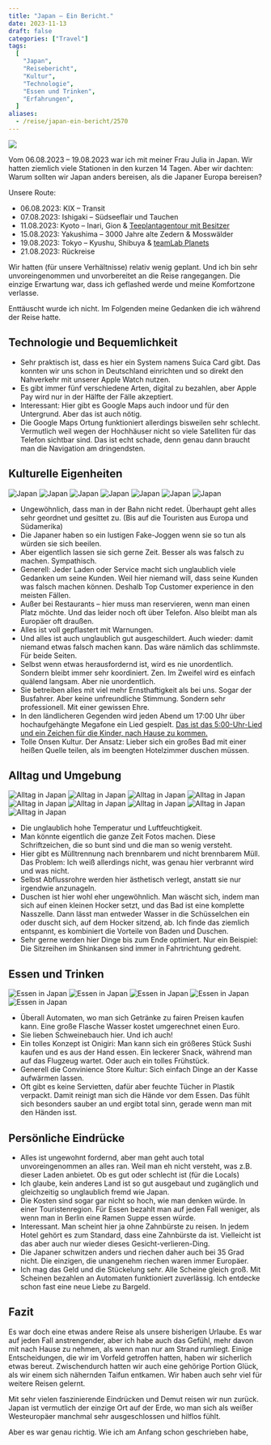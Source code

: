 ```yaml
---
title: "Japan – Ein Bericht."
date: 2023-11-13
draft: false
categories: ["Travel"]
tags:
  [
    "Japan",
    "Reisebericht",
    "Kultur",
    "Technologie",
    "Essen und Trinken",
    "Erfahrungen",
  ]
aliases:
  - /reise/japan-ein-bericht/2570
---
```


![](/images/japan.jpg)

Vom 06.08.2023 – 19.08.2023 war ich mit meiner Frau Julia in Japan. Wir hatten ziemlich viele Stationen in den kurzen 14 Tagen. Aber wir dachten: Warum sollten wir Japan anders bereisen, als die Japaner Europa bereisen?

Unsere Route:

- 06.08.2023: KIX – Transit
- 07.08.2023: Ishigaki – Südseeflair und Tauchen
- 11.08.2023: Kyoto – Inari, Gion & [Teeplantagentour mit Besitzer](https://dmatcha.com/)
- 15.08.2023: Yakushima – 3000 Jahre alte Zedern & Mosswälder
- 19.08.2023: Tokyo – Kyushu, Shibuya & [teamLab Planets](https://www.teamlab.art/e/planets/)
- 21.08.2023: Rückreise

Wir hatten (für unsere Verhältnisse) relativ wenig geplant. Und ich bin sehr unvoreingenommen und unvorbereitet an die Reise rangegangen. Die einzige Erwartung war, dass ich geflashed werde und meine Komfortzone verlasse.

Enttäuscht wurde ich nicht. Im Folgenden meine Gedanken die ich während der Reise hatte.

## Technologie und Bequemlichkeit

- Sehr praktisch ist, dass es hier ein System namens Suica Card gibt. Das konnten wir uns schon in Deutschland einrichten und so direkt den Nahverkehr mit unserer Apple Watch nutzen.
- Es gibt immer fünf verschiedene Arten, digital zu bezahlen, aber Apple Pay wird nur in der Hälfte der Fälle akzeptiert.
- Interessant: Hier gibt es Google Maps auch indoor und für den Untergrund. Aber das ist auch nötig.
- Die Google Maps Ortung funktioniert allerdings bisweilen sehr schlecht. Vermutlich weil wegen der Hochhäuser nicht so viele Satelliten für das Telefon sichtbar sind. Das ist echt schade, denn genau dann braucht man die Navigation am dringendsten.

## Kulturelle Eigenheiten

![Japan](IMG_2761-1024x768.jpg)
![Japan](IMG_2762-1024x768.jpg)
![Japan](IMG_3100-1024x768.jpg)
![Japan](IMG_3101-1024x768.jpg)
![Japan](IMG_3121-1024x768.jpg)
![Japan](IMG_3936-768x1024.jpg)
![Japan](IMG_4312-1024x768.jpg)

- Ungewöhnlich, dass man in der Bahn nicht redet. Überhaupt geht alles sehr geordnet und gesittet zu. (Bis auf die Touristen aus Europa und Südamerika)
- Die Japaner haben so ein lustigen Fake-Joggen wenn sie so tun als würden sie sich beeilen.
- Aber eigentlich lassen sie sich gerne Zeit. Besser als was falsch zu machen. Sympathisch.
- Generell: Jeder Laden oder Service macht sich unglaublich viele Gedanken um seine Kunden. Weil hier niemand will, dass seine Kunden was falsch machen können. Deshalb Top Customer experience in den meisten Fällen.
- Außer bei Restaurants – hier muss man reservieren, wenn man einen Platz möchte. Und das leider noch oft über Telefon. Also bleibt man als Europäer oft draußen.
- Alles ist voll gepflastert mit Warnungen.
- Und alles ist auch unglaublich gut ausgeschildert. Auch wieder: damit niemand etwas falsch machen kann. Das wäre nämlich das schlimmste. Für beide Seiten.
- Selbst wenn etwas herausfordernd ist, wird es nie unordentlich. Sondern bleibt immer sehr koordiniert. Zen. Im Zweifel wird es einfach quälend langsam. Aber nie unordentlich.
- Sie betreiben alles mit viel mehr Ernsthaftigkeit als bei uns. Sogar der Busfahrer. Aber keine unfreundliche Stimmung. Sondern sehr professionell. Mit einer gewissen Ehre.
- In den ländlicheren Gegenden wird jeden Abend um 17:00 Uhr über hochaufgehängte Megafone ein Lied gespielt. [Das ist das 5:00-Uhr-Lied und ein Zeichen für die Kinder, nach Hause zu kommen.](https://youtu.be/1_FMta-NyvI)
- Tolle Onsen Kultur. Der Ansatz: Lieber sich ein großes Bad mit einer heißen Quelle teilen, als im beengten Hotelzimmer duschen müssen.

## Alltag und Umgebung

![Alltag in Japan](IMG_2465-1024x768.jpg)
![Alltag in Japan](IMG_2533-1024x768.jpg)
![Alltag in Japan](IMG_2536-1024x768.jpg)
![Alltag in Japan](IMG_2543-768x1024.jpg)
![Alltag in Japan](IMG_2546-1024x768.jpg)
![Alltag in Japan](IMG_2556-1024x768.jpg)
![Alltag in Japan](IMG_2598-1024x768.jpg)
![Alltag in Japan](IMG_2603-1024x768.jpg)
![Alltag in Japan](IMG_2757-768x1024.jpg)

- Die unglaublich hohe Temperatur und Luftfeuchtigkeit.
- Man könnte eigentlich die ganze Zeit Fotos machen. Diese Schriftzeichen, die so bunt sind und die man so wenig versteht.
- Hier gibt es Mülltrennung nach brennbarem und nicht brennbarem Müll. Das Problem: Ich weiß allerdings nicht, was genau hier verbrannt wird und was nicht.
- Selbst Abflussrohre werden hier ästhetisch verlegt, anstatt sie nur irgendwie anzunageln.
- Duschen ist hier wohl eher ungewöhnlich. Man wäscht sich, indem man sich auf einen kleinen Hocker setzt, und das Bad ist eine komplette Nasszelle. Dann lässt man entweder Wasser in die Schüsselchen ein oder duscht sich, auf dem Hocker sitzend, ab. Ich finde das ziemlich entspannt, es kombiniert die Vorteile von Baden und Duschen.
- Sehr gerne werden hier Dinge bis zum Ende optimiert. Nur ein Beispiel: Die Sitzreihen im Shinkansen sind immer in Fahrtrichtung gedreht.

## Essen und Trinken

![Essen in Japan](IMG_2743-1024x768.jpg)
![Essen in Japan](IMG_3546-1024x768.jpg)
![Essen in Japan](IMG_3631-1024x768.jpg)
![Essen in Japan](IMG_3840-1024x768.jpg)
![Essen in Japan](IMG_3983-1024x768.jpg)

- Überall Automaten, wo man sich Getränke zu fairen Preisen kaufen kann. Eine große Flasche Wasser kostet umgerechnet einen Euro.
- Sie lieben Schweinebauch hier. Und ich auch!
- Ein tolles Konzept ist Onigiri: Man kann sich ein größeres Stück Sushi kaufen und es aus der Hand essen. Ein leckerer Snack, während man auf das Flugzeug wartet. Oder auch ein tolles Frühstück.
- Generell die Convinience Store Kultur: Sich einfach Dinge an der Kasse aufwärmen lassen.
- Oft gibt es keine Servietten, dafür aber feuchte Tücher in Plastik verpackt. Damit reinigt man sich die Hände vor dem Essen. Das fühlt sich besonders sauber an und ergibt total sinn, gerade wenn man mit den Händen isst.

## Persönliche Eindrücke

- Alles ist ungewohnt fordernd, aber man geht auch total unvoreingenommen an alles ran. Weil man eh nicht versteht, was z.B. dieser Laden anbietet. Ob es gut oder schlecht ist (für die Locals)
- Ich glaube, kein anderes Land ist so gut ausgebaut und zugänglich und gleichzeitig so unglaublich fremd wie Japan.
- Die Kosten sind sogar gar nicht so hoch, wie man denken würde. In einer Touristenregion. Für Essen bezahlt man auf jeden Fall weniger, als wenn man in Berlin eine Ramen Suppe essen würde.
- Interessant. Man scheint hier ja ohne Zahnbürste zu reisen. In jedem Hotel gehört es zum Standard, dass eine Zahnbürste da ist. Vielleicht ist das aber auch nur wieder dieses Gesicht-verlieren-Ding.
- Die Japaner schwitzen anders und riechen daher auch bei 35 Grad nicht. Die einzigen, die unangenehm riechen waren immer Europäer.
- Ich mag das Geld und die Stückelung sehr. Alle Scheine gleich groß. Mit Scheinen bezahlen an Automaten funktioniert zuverlässig. Ich entdecke schon fast eine neue Liebe zu Bargeld.

## Fazit

Es war doch eine etwas andere Reise als unsere bisherigen Urlaube. Es war auf jeden Fall anstrengender, aber ich habe auch das Gefühl, mehr davon mit nach Hause zu nehmen, als wenn man nur am Strand rumliegt. Einige Entscheidungen, die wir im Vorfeld getroffen hatten, haben wir sicherlich etwas bereut. Zwischendurch hatten wir auch eine gehörige Portion Glück, als wir einem sich nähernden Taifun entkamen. Wir haben auch sehr viel für weitere Reisen gelernt.

Mit sehr vielen faszinierende Eindrücken und Demut reisen wir nun zurück. Japan ist vermutlich der einzige Ort auf der Erde, wo man sich als weißer Westeuropäer manchmal sehr ausgeschlossen und hilflos fühlt.

Aber es war genau richtig. Wie ich am Anfang schon geschrieben habe,
